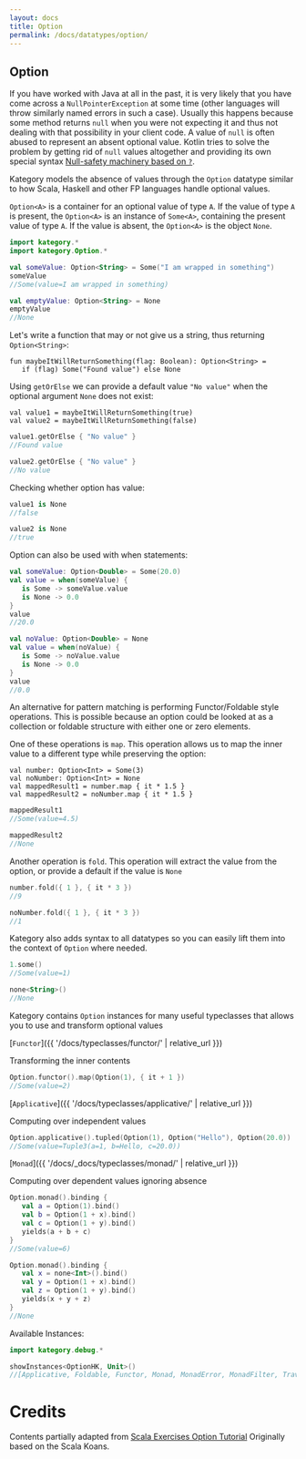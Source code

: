 ```yaml
---
layout: docs
title: Option
permalink: /docs/datatypes/option/
---
```


## Option

If you have worked with Java at all in the past, it is very likely that you have come across a `NullPointerException` at some time (other languages will throw similarly named errors in such a case). Usually this happens because some method returns `null` when you were not expecting it and thus not dealing with that possibility in your client code. A value of `null` is often abused to represent an absent optional value.
Kotlin tries to solve the problem by getting rid of `null` values altogether and providing its own special syntax [Null-safety machinery based on `?`](https://kotlinlang.org/docs/reference/null-safety.html).

Kategory models the absence of values through the `Option` datatype similar to how Scala, Haskell and other FP languages handle optional values.

`Option<A>` is a container for an optional value of type `A`. If the value of type `A` is present, the `Option<A>` is an instance of `Some<A>`, containing the present value of type `A`. If the value is absent, the `Option<A>` is the object `None`.



```kotlin
import kategory.*
import kategory.Option.*

val someValue: Option<String> = Some("I am wrapped in something")
someValue
//Some(value=I am wrapped in something)
```

```kotlin
val emptyValue: Option<String> = None
emptyValue
//None
```

Let's write a function that may or not give us a string, thus returning `Option<String>`:

```kotlin:ank:silent
fun maybeItWillReturnSomething(flag: Boolean): Option<String> =
   if (flag) Some("Found value") else None
```

Using `getOrElse` we can provide a default value `"No value"` when the optional argument `None` does not exist:

```kotlin:ank:silent
val value1 = maybeItWillReturnSomething(true)
val value2 = maybeItWillReturnSomething(false)
```

```kotlin
value1.getOrElse { "No value" }
//Found value
```

```kotlin
value2.getOrElse { "No value" }
//No value
```

Checking whether option has value:

```kotlin
value1 is None
//false
```

```kotlin
value2 is None
//true
```

Option can also be used with when statements:

```kotlin
val someValue: Option<Double> = Some(20.0)
val value = when(someValue) {
   is Some -> someValue.value
   is None -> 0.0
}
value
//20.0
```

```kotlin
val noValue: Option<Double> = None
val value = when(noValue) {
   is Some -> noValue.value
   is None -> 0.0
}
value
//0.0
```

An alternative for pattern matching is performing Functor/Foldable style operations. This is possible because an option could be looked at as a collection or foldable structure with either one or zero elements.

One of these operations is `map`. This operation allows us to map the inner value to a different type while preserving the option:

```kotlin:ank:silent
val number: Option<Int> = Some(3)
val noNumber: Option<Int> = None
val mappedResult1 = number.map { it * 1.5 }
val mappedResult2 = noNumber.map { it * 1.5 }
```

```kotlin
mappedResult1
//Some(value=4.5)
```

```kotlin
mappedResult2
//None
```

Another operation is `fold`. This operation will extract the value from the option, or provide a default if the value is `None`

```kotlin
number.fold({ 1 }, { it * 3 })
//9
```

```kotlin
noNumber.fold({ 1 }, { it * 3 })
//1
```

Kategory also adds syntax to all datatypes so you can easily lift them into the context of `Option` where needed.

```kotlin
1.some()
//Some(value=1)
```

```kotlin
none<String>()
//None
```

Kategory contains `Option` instances for many useful typeclasses that allows you to use and transform optional values

[`Functor`]({{ '/docs/typeclasses/functor/' | relative_url }})

Transforming the inner contents

```kotlin
Option.functor().map(Option(1), { it + 1 })
//Some(value=2)
```

[`Applicative`]({{ '/docs/typeclasses/applicative/' | relative_url }})

Computing over independent values

```kotlin
Option.applicative().tupled(Option(1), Option("Hello"), Option(20.0))
//Some(value=Tuple3(a=1, b=Hello, c=20.0))
```

[`Monad`]({{ '/docs/_docs/typeclasses/monad/' | relative_url }})

Computing over dependent values ignoring absence

```kotlin
Option.monad().binding {
   val a = Option(1).bind()
   val b = Option(1 + x).bind()
   val c = Option(1 + y).bind()
   yields(a + b + c)
}
//Some(value=6)
```

```kotlin
Option.monad().binding {
   val x = none<Int>().bind()
   val y = Option(1 + x).bind()
   val z = Option(1 + y).bind()
   yields(x + y + z)
}
//None
```

Available Instances:

```kotlin
import kategory.debug.*

showInstances<OptionHK, Unit>()
//[Applicative, Foldable, Functor, Monad, MonadError, MonadFilter, Traverse, TraverseFilter]
```

# Credits

Contents partially adapted from [Scala Exercises Option Tutorial](https://www.scala-exercises.org/std_lib/options)
Originally based on the Scala Koans.

